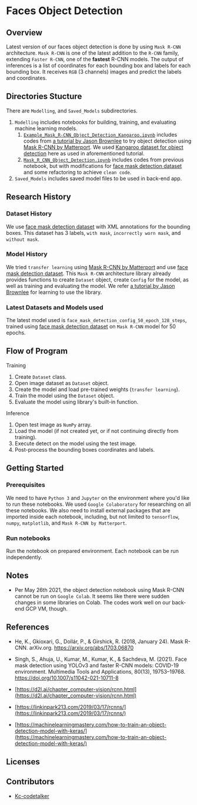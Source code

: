 # Faces Object Detection

## Overview
Latest version of our faces object detection is done by using `Mask R-CNN` architecture. `Mask R-CNN` is one of the latest addition to the `R-CNN` family, extending `Faster R-CNN`, one of the __fastest__ R-CNN models. The output of inferences is a list of coordinates for each bounding box and labels for each bounding box. It receives `RGB` (3 channels) images and predict the labels and coordinates.

## Directories Stucture
There are `Modelling`, and `Saved_Models` subdirectories.
1. `Modelling` includes notebooks for building, training, and evaluating machine learning models.
    1. [`Example_Mask_R-CNN_Object_Detection_Kangaroo.ipynb`](./Modelling/Example_Mask_R-CNN_Object_Detection_Kangaroo.ipynb) includes codes from [a tutorial by Jason Brownlee](https://machinelearningmastery.com/how-to-train-an-object-detection-model-with-keras/) to try object detection using [Mask R-CNN by Matterport](https://github.com/matterport/Mask_RCNN). We used [Kangaroo dataset for object detection](https://github.com/experiencor/kangaroo) here as used in aforementioned tutorial.
    1. [`Mask_R_CNN_Object_Detection.ipynb`](./Modelling/Mask_R_CNN_Object_Detection.ipynb) includes codes from previous notebook, but with modifications for [face mask detection dataset](https://www.kaggle.com/andrewmvd/face-mask-detection) and some refactoring to achieve `clean code`.
1. `Saved_Models` includes saved model files to be used in back-end app.

## Research History
### Dataset History
We use [face mask detection dataset](https://www.kaggle.com/andrewmvd/face-mask-detection) with XML annotations for the bounding boxes. This dataset has 3 labels, `with mask`, `incorrectly worn mask`, and `without mask`.

### Model History
We tried `transfer learning` using [Mask R-CNN by Matterport](https://github.com/matterport/Mask_RCNN) and use [face mask detection dataset](https://www.kaggle.com/andrewmvd/face-mask-detection). This `Mask R-CNN` architecture library already provides functions to create `Dataset` object, create `Config` for the model, as well as training and evaluating the model. We refer [a tutorial by Jason Brownlee](https://machinelearningmastery.com/how-to-train-an-object-detection-model-with-keras/) for learning to use the library.

### Latest Datasets and Models used
The latest model used is `face_mask_detection_config_50_epoch_128_steps`, trained using [face mask detection dataset](https://www.kaggle.com/andrewmvd/face-mask-detection) on `Mask R-CNN` model for 50 epochs.

## Flow of Program
Training
1. Create `Dataset` class.
1. Open image dataset as `Dataset` object.
1. Create the model and load pre-trained weights (`transfer learning`).
1. Train the model using the `Dataset` object.
1. Evaluate the model using library's built-in function.

Inference
1. Open test image as `NumPy` array.
1. Load the model (if not created yet, or if not continuing directly from training).
1. Execute detect on the model using the test image.
1. Post-process the bounding boxes coordinates and labels.

## Getting Started
### Prerequisites
We need to have `Python 3` and `Jupyter` on the environment where you'd like to run these notebooks. We used `Google Colaboratory` for researching on all these notebooks. We also need to install external packages that are imported inside each notebook, including, but not limited to `tensorflow`, `numpy`, `matplotlib`, and `Mask R-CNN by Matterport`.

### Run notebooks
Run the notebook on prepared environment. Each notebook can be run independently.

## Notes
- Per May 26th 2021, the object detection notebook using Mask R-CNN cannot be run on `Google Colab`. It seems like there were sudden changes in some libraries on Colab. The codes work well on our back-end GCP VM, though.

## References
- He, K., Gkioxari, G., Dollár, P., &amp; Girshick, R. (2018, January 24). Mask R-CNN. arXiv.org. https://arxiv.org/abs/1703.06870
- Singh, S., Ahuja, U., Kumar, M., Kumar, K., &amp; Sachdeva, M. (2021). Face mask detection using YOLOv3 and faster R-CNN models: COVID-19 environment. Multimedia Tools and Applications, 80(13), 19753–19768. https://doi.org/10.1007/s11042-021-10711-8

- [https://d2l.ai/chapter_computer-vision/rcnn.html](https://d2l.ai/chapter_computer-vision/rcnn.html)
- [https://linkinpark213.com/2019/03/17/rcnns/](https://linkinpark213.com/2019/03/17/rcnns/)
- [https://machinelearningmastery.com/how-to-train-an-object-detection-model-with-keras/](https://machinelearningmastery.com/how-to-train-an-object-detection-model-with-keras/)

## Licenses

## Contributors
- [Kc-codetalker](https://github.com/Kc-codetalker)